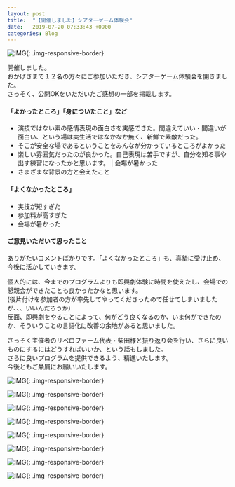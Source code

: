 ```yaml
---
layout: post
title:  "【開催しました】シアターゲーム体験会"
date:   2019-07-20 07:33:43 +0900
categories: Blog
---
```



![IMG]({{site.baseurl}}/img/20190720_01.JPG){: .img-responsive-border} 

開催しました。  
おかげさまで１２名の方々にご参加いただき、シアターゲーム体験会を開きました。  
さっそく、公開OKをいただいたご感想の一部を掲載します。


#### 「よかったところ」「身についたこと」など

* 演技ではない素の感情表現の面白さを実感できた。間違えていい・間違いが面白い、という場は実生活ではなかなか無く、新鮮で素敵だった。
* そこが安全な場であるということをみんなが分かっているところがよかった
* 楽しい雰囲気だったのが良かった。自己表現は苦手ですが、自分を知る事や出す練習になったかと思います。         | 会場が暑かった
* さまざまな背景の方と会えたこと

#### 「よくなかったところ」

* 実技が短すぎた
* 参加料が高すぎた
* 会場が暑かった

#### ご意見いただいて思ったこと

ありがたいコメントばかりです。「よくなかったところ」も、真摯に受け止め、今後に活かしていきます。

個人的には、今までのプログラムよりも即興劇体験に時間を使えたし、会場での懇親会ができたことも良かったかなと思います。  
(後片付けを参加者の方が率先してやってくださったので任せてしまいましたが、、、いいんだろうか)  
反面、即興劇をやることによって、何がどう良くなるのか、いま何ができたのか、そういうことの言語化に改善の余地があると思いました。  

さっそく主催者のリベロファーム代表・柴田様と振り返り会を行い、さらに良いものにするにはどうすればいいか、という話もしました。  
さらに良いプログラムを提供できるよう、精進いたします。  
今後ともご贔屓にお願いいたします。


![IMG]({{site.baseurl}}/img/20190720_02.JPG){: .img-responsive-border} 

![IMG]({{site.baseurl}}/img/20190720_03.JPG){: .img-responsive-border} 

![IMG]({{site.baseurl}}/img/20190720_04.JPG){: .img-responsive-border} 

![IMG]({{site.baseurl}}/img/20190720_05.JPG){: .img-responsive-border} 

![IMG]({{site.baseurl}}/img/20190720_06.JPG){: .img-responsive-border} 

![IMG]({{site.baseurl}}/img/20190720_07.JPG){: .img-responsive-border} 

![IMG]({{site.baseurl}}/img/20190720_08.JPG){: .img-responsive-border} 

![IMG]({{site.baseurl}}/img/20190720_09.JPG){: .img-responsive-border} 




